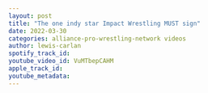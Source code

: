 ```yaml
---
layout: post
title: "The one indy star Impact Wrestling MUST sign"
date: 2022-03-30
categories: alliance-pro-wrestling-network videos
author: lewis-carlan
spotify_track_id: 
youtube_video_id: VuMTbepCAHM
apple_track_id: 
youtube_metadata: 
---
```

